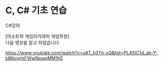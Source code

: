 # C, C# 기초 연습



C#강의 

[어소트락 게임아카데미 게임학원]    
 다음 영상을 참고 하였습니다.      
 

https://www.youtube.com/watch?v=u8T_h3Yn-xQ&list=PL4SIC1d_ab-Y-bBKojxhtFWwNpawMM1h5


